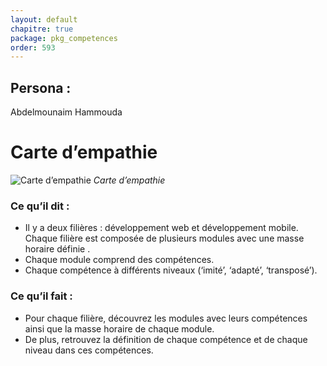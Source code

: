 ```yaml
---
layout: default
chapitre: true
package: pkg_competences
order: 593
---
```


## Persona :

Abdelmounaim Hammouda 

# Carte d’empathie

![Carte d’empathie](/soli-lms/pkg_competences/images/)
*Carte d’empathie*

### Ce qu’il dit :

- Il y a deux filières : développement web et développement mobile.
Chaque filière est composée de plusieurs modules avec une masse horaire définie .
- Chaque module comprend des compétences.
- Chaque compétence à différents niveaux (‘imité’, ‘adapté’, ‘transposé’).
  
### Ce qu’il fait :

- Pour chaque filière, découvrez les modules avec leurs compétences ainsi que la masse horaire de chaque module.
- De plus, retrouvez la définition de chaque compétence et de chaque niveau dans ces compétences.